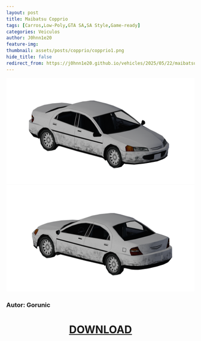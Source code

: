 ```yaml
---
layout: post
title: Maibatsu Copprio
tags: [Carros,Low-Poly,GTA SA,SA Style,Game-ready]
categories: Veiculos
author: J0hnn1e20
feature-img:
thumbnail: assets/posts/copprio/copprio1.png
hide_title: false
redirect_from: https://j0hnn1e20.github.io/vehicles/2025/05/22/maibatsu-copprio.html
---
```

![MaibatsuCopprio](/assets/posts/copprio/copprio1.png)
![MaibatsuCopprio](/assets/posts/copprio/copprio2.png)

### Autor: Gorunic

<h1 style="text-align: center; color: white;">
    <a href="/assets/posts/copprio/Maibatsu Copprio.zip" download>DOWNLOAD</a>
<h1>
